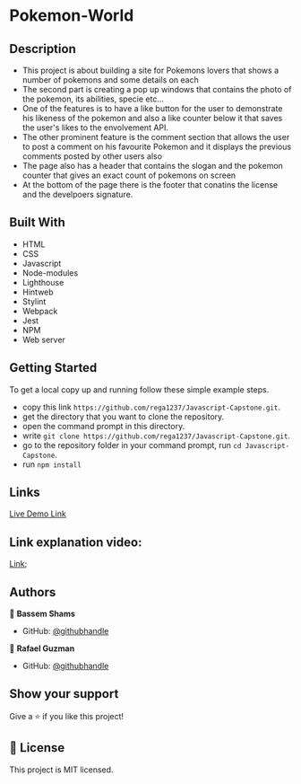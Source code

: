 # Pokemon-World

## Description

- This project is about building a site for Pokemons lovers that shows a number of pokemons and some details on each
- The second part is creating a pop up windows that contains the photo of the pokemon, its abilities, specie etc...
- One of the features is to have a like button for the user to demonstrate his likeness of the pokemon and also a like counter below it that saves the user's likes to the envolvement API.
- The other prominent feature is the comment section that allows the user to post a comment on his favourite Pokemon and it displays the previous comments posted by other users also
- The page also has a header that contains the slogan and the pokemon counter that gives an exact count of pokemons on screen
- At the bottom of the page there is the footer that conatins the license and the develpoers signature.

## Built With

- HTML
- CSS
- Javascript
- Node-modules
- Lighthouse
- Hintweb
- Stylint
- Webpack
- Jest
- NPM
- Web server

## Getting Started

To get a local copy up and running follow these simple example steps.

- copy this link `https://github.com/rega1237/Javascript-Capstone.git`.
- get the directory that you want to clone the repository.
- open the command prompt in this directory.
- write `git clone https://github.com/rega1237/Javascript-Capstone.git`.
- go to the repository folder in your command prompt, run `cd Javascript-Capstone`.
- run `npm install`

## Links

[Live Demo Link](https://basem909.github.io/Pokemon-World/) 

## Link explanation video:

[Link](https://drive.google.com/file/d/1DbZz0cyLYZi6vFPlub8-bCMJK2GA7KgO/view?usp=sharing);

## Authors

👤 **Bassem Shams**

- GitHub: [@githubhandle](https://github.com/basem909)

👤 **Rafael Guzman**

- GitHub: [@githubhandle](https://github.com/rega1237)

## Show your support

Give a ⭐️ if you like this project!

## 📝 License

This project is MIT licensed.
